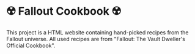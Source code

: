 # ☢️ Fallout Cookbook ☢️
This project is a HTML website containing hand-picked recipes from the Fallout universe.
All used recipes are from "Fallout: The Vault Dweller's Official Cookbook".